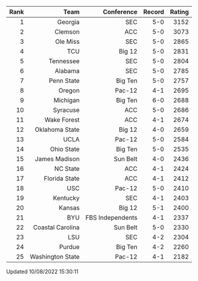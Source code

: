 | Rank  | Team                 | Conference           | Record   | Rating |
| ---:  | ---:                 | ---:                 | ---:     | ---:   |
| 1     | Georgia              | SEC                  | 5-0      | 3152   |
| 2     | Clemson              | ACC                  | 5-0      | 3073   |
| 3     | Ole Miss             | SEC                  | 5-0      | 2865   |
| 4     | TCU                  | Big 12               | 5-0      | 2831   |
| 5     | Tennessee            | SEC                  | 5-0      | 2804   |
| 6     | Alabama              | SEC                  | 5-0      | 2785   |
| 7     | Penn State           | Big Ten              | 5-0      | 2757   |
| 8     | Oregon               | Pac-12               | 4-1      | 2695   |
| 9     | Michigan             | Big Ten              | 6-0      | 2688   |
| 10    | Syracuse             | ACC                  | 5-0      | 2686   |
| 11    | Wake Forest          | ACC                  | 4-1      | 2674   |
| 12    | Oklahoma State       | Big 12               | 4-0      | 2659   |
| 13    | UCLA                 | Pac-12               | 5-0      | 2584   |
| 14    | Ohio State           | Big Ten              | 5-0      | 2535   |
| 15    | James Madison        | Sun Belt             | 4-0      | 2436   |
| 16    | NC State             | ACC                  | 4-1      | 2424   |
| 17    | Florida State        | ACC                  | 4-1      | 2412   |
| 18    | USC                  | Pac-12               | 5-0      | 2410   |
| 19    | Kentucky             | SEC                  | 4-1      | 2403   |
| 20    | Kansas               | Big 12               | 5-1      | 2400   |
| 21    | BYU                  | FBS Independents     | 4-1      | 2337   |
| 22    | Coastal Carolina     | Sun Belt             | 5-0      | 2330   |
| 23    | LSU                  | SEC                  | 4-2      | 2304   |
| 24    | Purdue               | Big Ten              | 4-2      | 2260   |
| 25    | Washington State     | Pac-12               | 4-1      | 2182   |

Updated 10/08/2022 15:30:11

